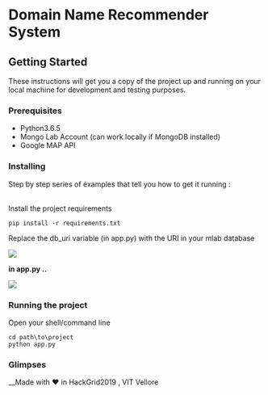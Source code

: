 <h1><strong>Domain Name Recommender System</h1></strong> 


## Getting Started

These instructions will get you a copy of the project up and running on your local machine for development and testing purposes. 

### Prerequisites
<ul>
  <li>Python3.6.5</li>
  <li>Mongo Lab Account (can work locally if MongoDB installed)</li> 
  <li>Google MAP API </li>
</ul>

### Installing

Step by step series of examples that tell you how to get it running :<br><br>

Install the project requirements
```
pip install -r requirements.txt
```
Replace the db_uri variable (in app.py) with the URI in your mlab database

<img src = "https://github.com/kunal768/Hackgrid-Submission-Team-Lanterns/blob/master/HackGrid19/public/mlab_setting.JPG"><br>
<p> <strong>in app.py .. </strong></p>
<img src = "https://github.com/kunal768/Hackgrid-Submission-Team-Lanterns/blob/master/HackGrid19/public/db_uri.JPG">

### Running the project

Open your shell/command line

```
cd path\to\project
python app.py
```
### Glimpses

__Made with :heart: in HackGrid2019 , VIT Vellore
